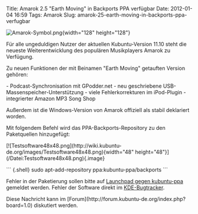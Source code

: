 Title: Amarok 2.5 "Earth Moving" in Backports PPA verfügbar
Date: 2012-01-04 16:59
Tags: Amarok
Slug: amarok-25-earth-moving-in-backports-ppa-verfugbar

<div class="floatleft">

![Amarok-Symbol.png](http://wiki.kubuntu-de.org/images/Amarok-Symbol.png){width="128"
height="128"}

</div>

</p>
Für alle ungeduldigen Nutzer der aktuellen Kubuntu-Version 11.10 steht
die neueste Weiterentwicklung des populären Musikplayers Amarok zu
Verfügung.

</p>
<!--break--><!--break-->

Zu neuen Funktionen der mit Beinamen "Earth Moving" getauften Version
gehören:

</p>
-   Podcast-Synchronisation mit GPodder.net
-   neu geschriebene USB-Massenspeicher-Unterstützung
-   viele Fehlerkorrekturen im iPod-Plugin
-   integrierter Amazon MP3 Song Shop

</p>
Außerdem ist die Windows-Version von Amarok offiziell als stabil
deklariert worden.

</p>
Mit folgendem Befehl wird das PPA-Backports-Repository zu den
Paketquellen hinzugefügt:

</p>
[![Testsoftware48x48.png](http://wiki.kubuntu-de.org/images/Testsoftware48x48.png){width="48"
height="48"}](/Datei:Testsoftware48x48.png){.image}

</p>
``` {.shell}
sudo apt-add-repository ppa:kubuntu-ppa/backports
```

Fehler in der Paketierung sollen bitte auf [Launchpad gegen
kubuntu-ppa](https://bugs.launchpad.net/kubuntu-ppa) gemeldet werden.
Fehler der Software direkt im [KDE-Bugtracker](http://bugs.kde.org/).

</p>
Diese Nachricht kann im
[Forum](http://forum.kubuntu-de.org/index.php?board=1.0) diskutiert
werden.

</p>

